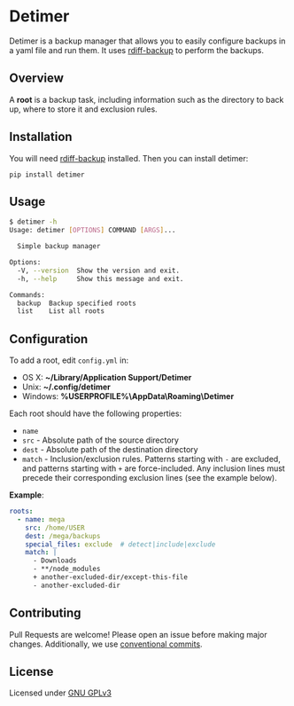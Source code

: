 # Detimer

Detimer is a backup manager that allows you to easily configure backups in a
yaml file and run them. It uses [rdiff-backup](https://rdiff-backup.net) to
perform the backups.

## Overview

A **root** is a backup task, including information such as the directory to back
up, where to store it and exclusion rules.

## Installation

You will need
[rdiff-backup](https://github.com/rdiff-backup/rdiff-backup/releases) installed.
Then you can install detimer:

```
pip install detimer
```

## Usage

```sh
$ detimer -h
Usage: detimer [OPTIONS] COMMAND [ARGS]...

  Simple backup manager

Options:
  -V, --version  Show the version and exit.
  -h, --help     Show this message and exit.

Commands:
  backup  Backup specified roots
  list    List all roots
```

## Configuration

To add a root, edit `config.yml` in:
- OS X: **~/Library/Application Support/Detimer**
- Unix: **~/.config/detimer**
- Windows: **%USERPROFILE%\AppData\Roaming\Detimer**

Each root should have the following properties:
- `name`
- `src` - Absolute path of the source directory
- `dest` - Absolute path of the destination directory
- `match` - Inclusion/exclusion rules. Patterns starting with `-` are excluded,
  and patterns starting with `+` are force-included. Any inclusion lines must
  precede their corresponding exclusion lines (see the example below).

**Example**:

```yml
roots:
  - name: mega
    src: /home/USER
    dest: /mega/backups
    special_files: exclude  # detect|include|exclude
    match: |
      - Downloads
      - **/node_modules
      + another-excluded-dir/except-this-file
      - another-excluded-dir
```

## Contributing

Pull Requests are welcome! Please open an issue before making major changes.
Additionally, we use
[conventional commits](https://www.conventionalcommits.org/en/v1.0.0/).

## License

Licensed under [GNU GPLv3](./LICENSE)
